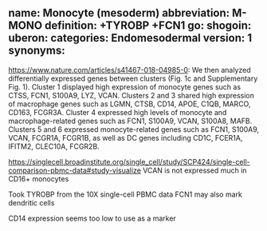 name: Monocyte (mesoderm) 
abbreviation: M-MONO
definition: +TYROBP +FCN1
go: 
shogoin: 
uberon: 
categories: Endomesodermal 
version: 1
synonyms:
---

https://www.nature.com/articles/s41467-018-04985-0:
We then analyzed differentially expressed genes between clusters (Fig. 1c and Supplementary Fig. 1). Cluster 1 displayed high expression of monocyte genes such as CTSS, FCN1, S100A9, LYZ, VCAN. Clusters 2 and 3 shared high expression of macrophage genes such as LGMN, CTSB, CD14, APOE, C1QB, MARCO, CD163, FCGR3A. Cluster 4 expressed high levels of monocyte and macrophage-related genes such as FCN1, S100A9, VCAN, S100A8, MAFB. Clusters 5 and 6 expressed monocyte-related genes such as FCN1, S100A9, VCAN, FCGR1A, FCGR1B, as well as DC genes including CD1C, FCER1A, IFITM2, CLEC10A, FCGR2B. 

https://singlecell.broadinstitute.org/single_cell/study/SCP424/single-cell-comparison-pbmc-data#study-visualize
VCAN is not expressed much in CD16+ monocytes

Took TYROBP from the 10X single-cell PBMC data
FCN1 may also mark dendritic cells

CD14 expression seems too low to use as a marker